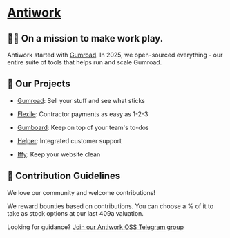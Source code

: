 # [Antiwork](https://antiwork.com)

## 🙋‍♀️ On a mission to make work play.

Antiwork started with [Gumroad](https://github.com/antiwork/gumroad). In 2025, we open-sourced everything - our entire suite of tools that helps run and scale Gumroad.

## 🚀 Our Projects

- [Gumroad](https://github.com/antiwork/gumroad): Sell your stuff and see what sticks

- [Flexile](https://github.com/antiwork/flexile): Contractor payments as easy as 1-2-3
- [Gumboard](https://github.com/antiwork/gumboard): Keep on top of your team's to-dos
- [Helper](https://github.com/antiwork/helper): Integrated customer support
- [Iffy](https://github.com/antiwork/iffy): Keep your website clean


## 🌈 Contribution Guidelines

We love our community and welcome contributions!

We reward bounties based on contributions. You can choose a % of it to take as stock options at our last 409a valuation.

Looking for guidance? [Join our Antiwork OSS Telegram group](https://t.me/+vg31gHiNc3c0OThh)
